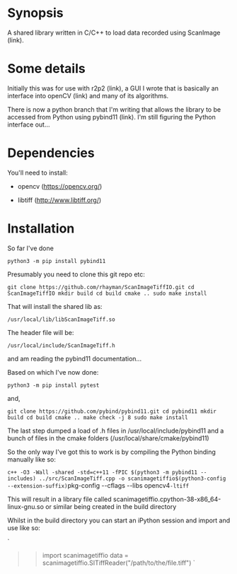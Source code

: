 Synopsis
========

A shared library written in C/C++ to load data recorded using ScanImage (link).

Some details
============
Initially this was for use with r2p2 (link), a GUI I wrote that is basically an interface into openCV (link) and many of its algorithms.

There is now a python branch that I'm writing that allows the library to be accessed from Python using pybind11 (link). I'm still figuring the Python interface out...

Dependencies
============
You'll need to install:

- opencv (https://opencv.org/)

- libtiff (http://www.libtiff.org/)

Installation
============

So far I've done

`
python3 -m pip install pybind11
`

Presumably you need to clone this git repo etc:

`
git clone https://github.com/rhayman/ScanImageTiffIO.git
cd ScanImageTiffIO
mkdir build
cd build
cmake ..
sudo make install
`

That will install the shared lib as:

`
/usr/local/lib/libScanImageTiff.so
`

The header file will be:

`
/usr/local/include/ScanImageTiff.h
`

and am reading the pybind11 documentation...

Based on which I've now done:

`
python3 -m pip install pytest
`

and,

`
git clone https://github.com/pybind/pybind11.git
cd pybind11
mkdir build
cd build
cmake ..
make check -j 8
sudo make install
`

The last step dumped a load of .h files in /usr/local/include/pybind11 and a bunch of files in the cmake folders (/usr/local/share/cmake/pybind11)

So the only way I've got this to work is by compiling the Python binding manually like so:

`
c++ -O3 -Wall -shared -std=c++11 -fPIC $(python3 -m pybind11 --includes) ../src/ScanImageTiff.cpp -o scanimagetiffio$(python3-config --extension-suffix) `pkg-config --cflags --libs opencv4` -ltiff
`

This will result in a library file called scanimagetiffio.cpython-38-x86_64-linux-gnu.so or similar being created in the build directory

Whilst in the build directory you can start an iPython session and import and use like so:

`
>> import scanimagetiffio
>> data = scanimagetiffio.SITiffReader("/path/to/the/file.tiff")
`
